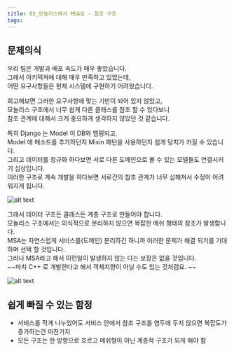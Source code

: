 ```yaml
---
title: 02_모놀리스에서 MSA로 - 참조 구조
tags:
---
```


## 문제의식 

우리 팀은 개발과 배포 속도가 매우 좋았습니다.  
그래서 아키텍쳐에 대해 매우 만족하고 있었는데,  
어떤 요구사항들은 현재 시스템에 구현하기 어려웠습니다.  

회고해보면 그러한 요구사항에 맞는 기반이 되어 있지 않았고,  
모놀리스 구조에서 너무 쉽게 다른 클래스를 참조 할 수 있다보니  
참조 관계에 대해서 크게 중요하게 생각하지 않았던 것 같습니다.

특히 Django 는 Model 이 DB와 맵핑되고,  
Model 에 메소드를 추가하던지 Mixin 패턴을 사용하던지 쉽게 덩치가 커질 수 있습니다.  
그리고 데이터를 정규화 하다보면 서로 다른 도메인으로 볼 수 있는 모델들도 연결시키기 십상입니다.  
이러한 구조로 계속 개발을 하다보면 서로간의 참조 관계가 너무 심해져서 수정이 어려워지게 됩니다.  

![alt text](images/image-2.png)

그래서 데이터 구조든 클래스든 계층 구조로 만들어야 합니다.  
모놀리스 구조에서는 의식적으로 분리하지 않으면 복잡한 메쉬 형태의 참조가 발생합니다.  
MSA는 자연스럽게 서비스를(도메인) 분리하긴 하니까 이러한 문제가 해결 되기를 기대 하며 선택 할 것입니다.  
그러나 MSA라고 해서 이런일이 발생하지 않는 다는 보장은 없을 것입니다.  
~~마치 C++ 로 개발한다고 해서 객체지향이 아닐 수도 있는 것처럼요.  ~~

![alt text](images/image-3.png)

## 쉽게 빠질 수 있는 함정

- 서비스를 작게 나누었어도 서비스 안에서 참조 구조를 염두에 두지 않으면 복잡도가 증가하는건 마찬가지  
- 모든 구조는 한 방향으로 흐르고 메쉬형이 아닌 계층적 구조가 되게 해야 함

